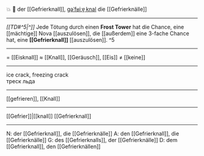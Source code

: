 💥 🔵 der [[Gefrierknall]], [ɡəˈfʁiːɐ̯ˌknal](https://youglish.com/pronounce/Gefrierknall/german)
die [[Gefrierknälle]]

---
*[[TD#^5|^]]* Jede Tötung durch einen **Frost Tower** hat die Chance, eine [[mächtige]] Nova [[auszulösen]], die [[außerdem]] eine 3-fache Chance hat, eine **[[Gefrierknall]]** [[auszulösen]]. ^5


---
= [[Eisknall]]
≈ [[Knall]], [[Geräusch]], [[Eis]]
≠ [[keine]]

---
ice crack, freezing crack  
треск льда

---
[[gefrieren]], [[Knall]]

---
[[Gefrier]]|[[knall]]
[[Gefrierknall]]


---
N: der [[Gefrierknall]], die [[Gefrierknälle]]
A: den [[Gefrierknall]], die [[Gefrierknälle]]
G: des [[Gefrierknalls]], der [[Gefrierknälle]]
D: dem [[Gefrierknall]], den [[Gefrierknällen]]
